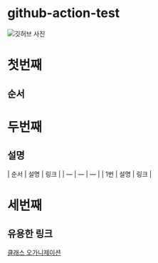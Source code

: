 # github-action-test

![깃허브 사진](https://blog.kakaocdn.net/dn/Kl0e8/btqCzADnGSi/fC7tMdoSp6oGS8L2K429V1/img.png)

# 첫번째
## 순서

# 두번째
## 설명
| 순서 | 설명 | 링크 |
| — | — | — |
| 1번 | 설명 | 링크 |
# 세번째
## 유용한 링크
[클래스 오가니제이션](https://github.com/BryantSon-Class)
